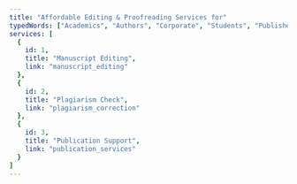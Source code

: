 ```yaml
---
title: "Affordable Editing & Proofreading Services for"
typedWords: ["Academics", "Authors", "Corporate", "Students", "Publishers"]
services: [
  {
    id: 1,
    title: "Manuscript Editing",
    link: "manuscript_editing"
  },
  {
    id: 2,
    title: "Plagiarism Check",
    link: "plagiarism_correction"
  },
  {
    id: 3,
    title: "Publication Support",
    link: "publication_services"
  }
]
---
```

